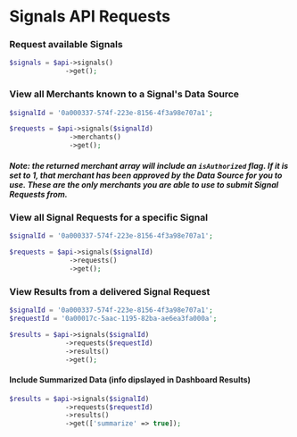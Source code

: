 # Signals API Requests

### Request available Signals

```php
$signals = $api->signals()
              ->get();
```

### View all Merchants known to a Signal's Data Source

```php
$signalId = '0a000337-574f-223e-8156-4f3a98e707a1';

$requests = $api->signals($signalId)
               ->merchants()
               ->get();
```
##### Note: the returned merchant array will include an `isAuthorized` flag.  If it is set to 1, that merchant has been approved by the Data Source for you to use.  These are the only merchants you are able to use to submit Signal Requests from.

### View all Signal Requests for a specific Signal

```php
$signalId = '0a000337-574f-223e-8156-4f3a98e707a1';

$requests = $api->signals($signalId)
               ->requests()
               ->get();
```

### View Results from a delivered Signal Request

```php
$signalId = '0a000337-574f-223e-8156-4f3a98e707a1';
$requestId = '0a00017c-5aac-1195-82ba-ae6ea3fa000a';

$results = $api->signals($signalId)
              ->requests($requestId)
              ->results()
              ->get();
```

#### Include Summarized Data (info dipslayed in Dashboard Results)

```php
$results = $api->signals($signalId)
              ->requests($requestId)
              ->results()
              ->get(['summarize' => true]);
```
